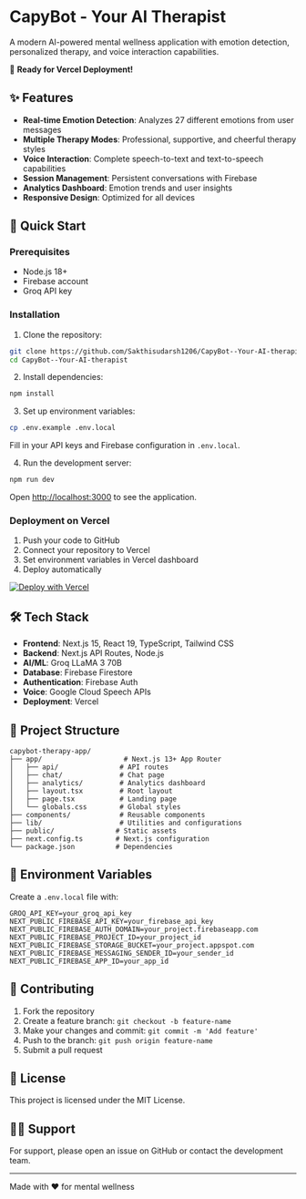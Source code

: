 # CapyBot - Your AI Therapist

A modern AI-powered mental wellness application with emotion detection, personalized therapy, and voice interaction capabilities.

🚀 **Ready for Vercel Deployment!**

## ✨ Features

- **Real-time Emotion Detection**: Analyzes 27 different emotions from user messages
- **Multiple Therapy Modes**: Professional, supportive, and cheerful therapy styles
- **Voice Interaction**: Complete speech-to-text and text-to-speech capabilities
- **Session Management**: Persistent conversations with Firebase
- **Analytics Dashboard**: Emotion trends and user insights
- **Responsive Design**: Optimized for all devices

## 🚀 Quick Start

### Prerequisites

- Node.js 18+ 
- Firebase account
- Groq API key

### Installation

1. Clone the repository:
```bash
git clone https://github.com/Sakthisudarsh1206/CapyBot--Your-AI-therapist.git
cd CapyBot--Your-AI-therapist
```

2. Install dependencies:
```bash
npm install
```

3. Set up environment variables:
```bash
cp .env.example .env.local
```

Fill in your API keys and Firebase configuration in `.env.local`.

4. Run the development server:
```bash
npm run dev
```

Open [http://localhost:3000](http://localhost:3000) to see the application.

### Deployment on Vercel

1. Push your code to GitHub
2. Connect your repository to Vercel
3. Set environment variables in Vercel dashboard
4. Deploy automatically

[![Deploy with Vercel](https://vercel.com/button)](https://vercel.com/new)

## 🛠️ Tech Stack

- **Frontend**: Next.js 15, React 19, TypeScript, Tailwind CSS
- **Backend**: Next.js API Routes, Node.js
- **AI/ML**: Groq LLaMA 3 70B
- **Database**: Firebase Firestore
- **Authentication**: Firebase Auth
- **Voice**: Google Cloud Speech APIs
- **Deployment**: Vercel

## 📁 Project Structure

```
capybot-therapy-app/
├── app/                    # Next.js 13+ App Router
│   ├── api/               # API routes
│   ├── chat/              # Chat page
│   ├── analytics/         # Analytics dashboard
│   ├── layout.tsx         # Root layout
│   ├── page.tsx           # Landing page
│   └── globals.css        # Global styles
├── components/            # Reusable components
├── lib/                   # Utilities and configurations
├── public/               # Static assets
├── next.config.ts        # Next.js configuration
└── package.json          # Dependencies
```

## 🔑 Environment Variables

Create a `.env.local` file with:

```env
GROQ_API_KEY=your_groq_api_key
NEXT_PUBLIC_FIREBASE_API_KEY=your_firebase_api_key
NEXT_PUBLIC_FIREBASE_AUTH_DOMAIN=your_project.firebaseapp.com
NEXT_PUBLIC_FIREBASE_PROJECT_ID=your_project_id
NEXT_PUBLIC_FIREBASE_STORAGE_BUCKET=your_project.appspot.com
NEXT_PUBLIC_FIREBASE_MESSAGING_SENDER_ID=your_sender_id
NEXT_PUBLIC_FIREBASE_APP_ID=your_app_id
```

## 🤝 Contributing

1. Fork the repository
2. Create a feature branch: `git checkout -b feature-name`
3. Make your changes and commit: `git commit -m 'Add feature'`
4. Push to the branch: `git push origin feature-name`
5. Submit a pull request

## 📝 License

This project is licensed under the MIT License.

## 🙋‍♂️ Support

For support, please open an issue on GitHub or contact the development team.

---

Made with ❤️ for mental wellness
